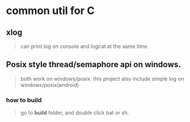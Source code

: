 # common util for C

## xlog
> can print log on console and logcat at the same time.

## Posix style thread/semaphore api on windows.
> both work on windows/posix. this project also include simple log on windows/posix(android)

### how to build
> go to **build** folder, and double click bat or sh.